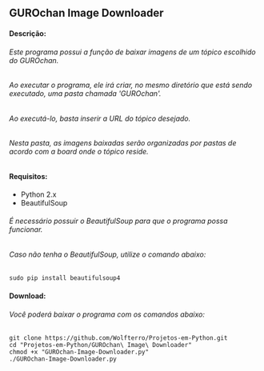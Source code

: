 ## GUROchan Image Downloader

#### Descrição:

###### Este programa possui a função de baixar imagens de um tópico escolhido do GUROchan.
###### Ao executar o programa, ele irá criar, no mesmo diretório que está sendo executado, uma pasta chamada 'GUROchan'.
###### Ao executá-lo, basta inserir a URL do tópico desejado.
###### Nesta pasta, as imagens baixadas serão organizadas por pastas de acordo com a board onde o tópico reside.

#### Requisitos:
- Python 2.x
- BeautifulSoup

###### É necessário possuir o BeautifulSoup para que o programa possa funcionar.
###### Caso não tenha o BeautifulSoup, utilize o comando abaixo:

    sudo pip install beautifulsoup4

#### Download:

###### Você poderá baixar o programa com os comandos abaixo:

    git clone https://github.com/Wolfterro/Projetos-em-Python.git
    cd "Projetos-em-Python/GUROchan\ Image\ Downloader"
    chmod +x "GUROchan-Image-Downloader.py"
    ./GUROchan-Image-Downloader.py